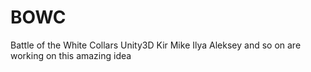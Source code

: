 # BOWC
Battle of the White Collars Unity3D
Kir Mike Ilya Aleksey and so on are working on this amazing idea
